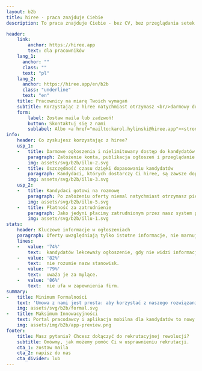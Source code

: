 ```yaml
---
layout: b2b
title: hiree - praca znajduje Ciebie
description: To praca znajduje Ciebie - bez CV, bez przeglądania setek ofert. Hiree rozumie Twoje potrzeby i dobiera idealne stanowiska - szybko i z korzyścią dla Twoich zarobków.

header:
    link:
        anchor: https://hiree.app
        text: dla pracowników
    lang_1:
      anchor: ""
      class: ""
      text: "pl"
    lang_2:
      anchor: https://hiree.app/en/b2b
      class: "underline"
      text: "en"
    title: Pracownicy na miarę Twoich wymagań
    subtitle: Korzystając z hiree natychmiast otrzymasz <br/>darmowy dostęp do kandydatów spełniających wymagania Twoich ofert pracy. Możesz od razu zaprosić ich na rozmowę.
    form:
        label: Zostaw maila lub zadzwoń!
        button: Skontaktuj się z nami
        sublabel: Albo <a href="mailto:karol.hylinski@hiree.app"><strong><em>napisz do nas</em></strong></a>
info:
    header: Co zyskujesz korzystając z hiree?
    usp_1:
    -   title: Darmowe ogłoszenia i nielimitowany dostęp do kandydatów
        paragraph: Założenie konta, publikacja ogłoszeń i przeglądanie kandydatów są w hiree w pełni darmowe. Nie zapłacisz też za pierwszą rekrutację zakończoną sukcesem dzięki hiree. Kolejne udane rekrutacje rozliczymy w modelu success fee - zapłacisz tylko za zatrudnionych pracowników.
        img: assets/svg/b2b/illu-2.svg
    -   title: Oszczędność czasu dzięki dopasowaniu kandydatów
        paragraph: Kandydaci, których dostarczy Ci hiree, są zawsze dopasowani do wymagań postawionych w ofercie. Nie zobaczysz więc aplikacji niedoświadczonych kandydatów na stanowiska specjalistyczne, chyba że zmienisz wymagania w ofercie. Do tego nie walczysz ze zbyt długimi CV - po obu stronach zbieramy tylko niezbędne informacje. A do tego Twoje widełki finansowe zna tylko AI, która dopasuje pod nie kandydatów.
        img: assets/svg/b2b/illu-3.svg
    usp_2:
    -   title: Kandydaci gotowi na rozmowę
        paragraph: Po założeniu oferty niemal natychmiast otrzymasz pierwsze dopasowania kandydatów. Ci, których wskaże hiree będą już po pierwszej selekcji i tylko od Ciebie zależy, jak będzie wyglądała dalsza część procesu. Jeśli chcesz, możesz od razu zaprosić ich do współpracy. Jeśli zostali połączeni z ofertą, to znaczy, że wstępnie są na nią gotowi.
        img: assets/svg/b2b/illu-5.svg
    -   title: Płatność za zatrudnienie
        paragraph: Jako jedyni płacimy zatrudnionym przez nasz system pracownikom! Wystarczy, że zostaną u Ciebie po okresie próbnym. Tym samym zyskujesz dodatkowo ich większą motywację, a jednocześnie nie ciążą na Tobie w związku z tym żadne niedogodności - tylko korzyści wizerunkowe.
        img: assets/svg/b2b/illu-1.svg
stats:
    header: Kluczowe informacje w ogłoszeniach
    paragraph: Oferty uwzględniają tylko istotne informacje, nie marnując czasu żadnej ze stron. Skupiasz się tylko na tym, czego naprawdę szukasz w pracowniku.
    lines:
    -   value: '74%'
        text:  kandydatów lekceważy ogłoszenie, gdy nie widzi informacji o zarobkach.
    -   value: '82%'
        text:  nie rozumie nazw stanowisk.
    -   value: '79%'
        text:  uważa je za mylące.
    -   value: '86%'
        text:  nie ufa w zapewnienia firm.
summary:
-   title: Minimum Formalności
    text: 'Umowa z nami jest prosta: aby korzystać z naszego rozwiązania, wystarczy jedynie akceptacja regulaminu. Nie znajdziesz tu kruczków prawnych, a do tego gwarantujemy poufność i zgodność naszego działania z wytycznymi RODO. Będziemy współpracować zdalnie, bezpiecznie i szybko.'
    img: assets/svg/b2b/formal.svg
-   title: Maksimum Innowacyjności
    text: Portal pracodawcy i aplikacja mobilna dla kandydatów to nowy ekosystem, którego zastosowanie podniesie innowacyjność Twojej firmy i zaufanie do niej. Wybierając nasze narzędzia, korzystasz z zaawansowanej technologii i ustawiasz się na czele wyścigu o jak najlepsze dopasowania kandydatów w 2021.
    img: assets/img/b2b/app-preview.png
footer:
    title: Masz pytania? Chcesz dołączyć do rekrutacyjnej rewolucji?
    subtitle: Omówmy, jak możemy pomóc Ci w usprawnieniu rekrutacji.
    cta_1: zostaw maila
    cta_2: napisz do nas
    cta_divider: lub
---
```

